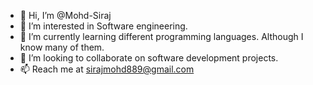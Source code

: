 - 👋 Hi, I’m @Mohd-Siraj
- 👀 I’m interested in Software engineering.
- 🌱 I’m currently learning different programming languages. Although I know many of them.
- 💞️ I’m looking to collaborate on software development projects.
- 📫 Reach me at sirajmohd889@gmail.com
